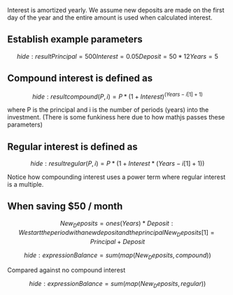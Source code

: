 Interest is amortized yearly.
We assume new deposits are made on the first day of the year and the entire amount is used when calculated interest.
## Establish example parameters
```math
hide: result
Principal = 500
Interest = 0.05
Deposit = 50 * 12
Years = 5
```
## Compound interest is defined as
```math
hide: result
compound(P, i) = P * (1 + Interest)^(Years - i[1] + 1)
```
where P is the principal and i is the number of periods (years) into the investment.
(There is some funkiness here due to how mathjs passes these parameters)

## Regular interest is defined as
```math
hide: result
regular(P, i) = P * (1 + Interest * (Years - i[1] + 1))
```
Notice how compounding interest uses a power term where regular interest is a multiple.

## When saving $50 / month
```math
New_Deposits = ones(Years)*Deposit
: We start the period with a new deposit and the principal
New_Deposits[1] = Principal + Deposit
```

```math
hide: expression
Balance = sum(map(New_Deposits, compound))
```
Compared against no compound interest
```math
hide: expression
Balance = sum(map(New_Deposits, regular))
```
